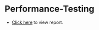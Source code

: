 # Performance-Testing
  - [Click here](https://mehedihassanfaysal.github.io/Performance-Testing/) to view report.
